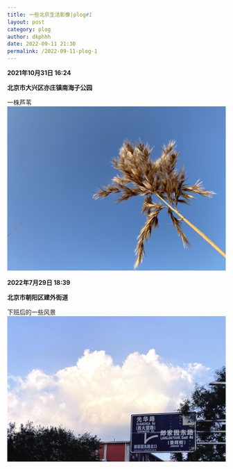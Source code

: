 ```yaml
---
title: 一些北京生活影像|plog#1
layout: post
category: plog
author: dkphhh
date: 2022-09-11 21:30
permalink: /2022-09-11-plog-1
---
```


**2021年10月31日 16:24**

**北京市大兴区亦庄镇南海子公园**

一株芦苇
![](plog1/IMG_5810.jpeg)

**2022年7月29日 18:39**

**北京市朝阳区建外街道**

下班后的一些风景
![](plog1/IMG_8236.JPG)